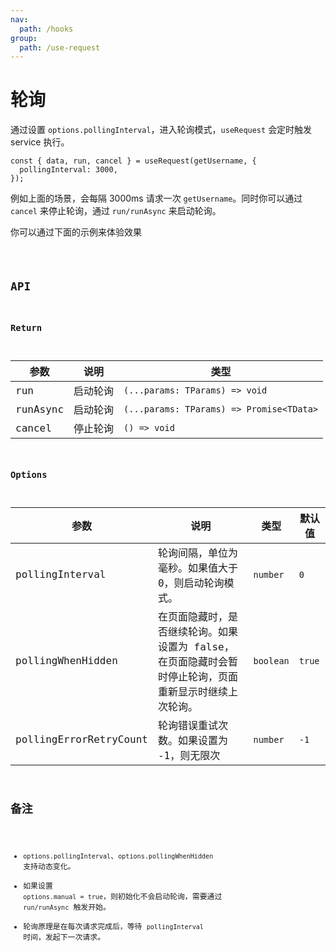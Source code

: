 ```yaml
---
nav:
  path: /hooks
group:
  path: /use-request
---
```


# 轮询

通过设置 `options.pollingInterval`，进入轮询模式，`useRequest` 会定时触发 service 执行。

```tsx | pure
const { data, run, cancel } = useRequest(getUsername, {
  pollingInterval: 3000,
});
```

例如上面的场景，会每隔 3000ms 请求一次 `getUsername`。同时你可以通过 `cancel` 来停止轮询，通过 `run/runAsync` 来启动轮询。

你可以通过下面的示例来体验效果

<code src="./demo/polling.tsx" />

## API

### Return

| 参数     | 说明     | 类型                                     |
|----------|----------|------------------------------------------|
| run      | 启动轮询 | `(...params: TParams) => void`           |
| runAsync | 启动轮询 | `(...params: TParams) => Promise<TData>` |
| cancel   | 停止轮询 | `() => void`                             |

### Options

| 参数              | 说明                                                                                                   | 类型      | 默认值 |
|-------------------|--------------------------------------------------------------------------------------------------------|-----------|--------|
| pollingInterval   | 轮询间隔，单位为毫秒。如果值大于 0，则启动轮询模式。                                                   | `number`  | `0`    |
| pollingWhenHidden | 在页面隐藏时，是否继续轮询。如果设置为 false，在页面隐藏时会暂时停止轮询，页面重新显示时继续上次轮询。 | `boolean` | `true` |
| pollingErrorRetryCount | 轮询错误重试次数。如果设置为 -1，则无限次 | `number` | `-1` |
## 备注

* `options.pollingInterval`、`options.pollingWhenHidden` 支持动态变化。
* 如果设置 `options.manual = true`，则初始化不会启动轮询，需要通过 `run/runAsync` 触发开始。
* 轮询原理是在每次请求完成后，等待 `pollingInterval` 时间，发起下一次请求。
